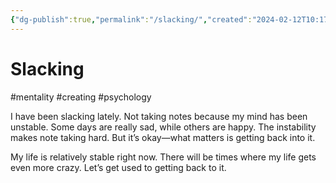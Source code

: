 ```yaml
---
{"dg-publish":true,"permalink":"/slacking/","created":"2024-02-12T10:17:26.000+09:00","updated":"2024-02-12T10:23:52.000+09:00"}
---
```


# Slacking

#mentality #creating #psychology 

I have been slacking lately. Not taking notes because my mind has been unstable. Some days are really sad, while others are happy. The instability makes note taking hard. But it’s okay—what matters is getting back into it.

My life is relatively stable right now. There will be times where my life gets even more crazy. Let’s get used to getting back to it.
